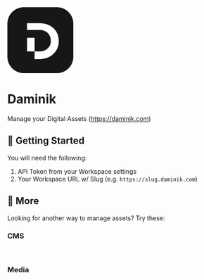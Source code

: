 <img src="./assets/daminik.png" width="150" />

# Daminik

Manage your Digital Assets (https://daminik.com)

## 🚀 Getting Started

You will need the following:

1. API Token from your Workspace settings
2. Your Workspace URL w/ Slug (e.g. `https://slug.daminik.com`)

## 👀 More

Looking for another way to manage assets? Try these:

### CMS
<a title="Install contentful Raycast Extension" href="https://www.raycast.com/ewgenius/contentful"><img src="https://www.raycast.com/ewgenius/contentful/install_button@2x.png?v=1.1" height="64" alt="" style="height: 64px;"></a>
<a title="Install sanity Raycast Extension" href="https://www.raycast.com/marcusforsberg/sanity"><img src="https://www.raycast.com/marcusforsberg/sanity/install_button@2x.png?v=1.1" height="64" alt="" style="height: 64px;"></a>
<a title="Install storyblok Raycast Extension" href="https://www.raycast.com/Rob/storyblok"><img src="https://www.raycast.com/Rob/storyblok/install_button@2x.png?v=1.1" height="64" alt="" style="height: 64px;"></a>

### Media
<a title="Install cloudinary Raycast Extension" href="https://www.raycast.com/colbyfayock/cloudinary"><img src="https://www.raycast.com/colbyfayock/cloudinary/install_button@2x.png?v=1.1" height="64" alt="" style="height: 64px;"></a>
<a title="Install nextcloud Raycast Extension" href="https://www.raycast.com/uetchy/nextcloud"><img src="https://www.raycast.com/uetchy/nextcloud/install_button@2x.png?v=1.1" height="64" alt="" style="height: 64px;"></a>
<a title="Install the-blue-cloud Raycast Extension" href="https://www.raycast.com/chyroc/the-blue-cloud"><img src="https://www.raycast.com/chyroc/the-blue-cloud/install_button@2x.png?v=1.1" height="64" alt="" style="height: 64px;"></a>
<a title="Install uploadthing Raycast Extension" href="https://www.raycast.com/pingdotgg/uploadthing"><img src="https://www.raycast.com/pingdotgg/uploadthing/install_button@2x.png?v=1.1" height="64" alt="" style="height: 64px;"></a>
<a title="Install wistia Raycast Extension" href="https://www.raycast.com/darin/wistia"><img src="https://www.raycast.com/darin/wistia/install_button@2x.png?v=1.1" height="64" alt="" style="height: 64px;"></a>